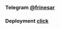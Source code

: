 ### Telegram [@frinesar](https://t.me/Frinesar)

### Deployment [click](https://frinesar.github.io/homework-7-frinesar/)
